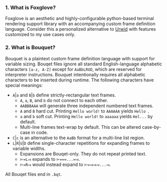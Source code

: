 ### 1. What is Foxglove?
Foxglove is an aesthetic and highly-configurable python-based terminal rendering support library with an accompanying custom frame definition language. Consider this a personalized alternative to [Urwid](https://urwid.org) with features customized to my use cases only.

### 2. What is Bouquet? 
Bouquet is a plaintext custom frame definition language with support for variable sizing. Bouqet files ignore all standard English-language alphabetic characters `[a-z, A-Z]` except for `AaBbLRUD`, which are reserved for interpreter instructions. Bouquet intentionally requires all alphabetic characters to be inserted during runtime. The following characters have special meanings:
 - `A`|`a` and `B`|`b` define strictly-rectangular text frames. 
   - `A`, `a`, `B`, and `b` do not connect to each other.
   - `AABBBAAA` will generate three independent numbered text frames. 
   - `A` and `B` hard cut. Printing `Hello world!` to `AAAAAA` yields `Hello `.
   - `a` and `b` soft cut. Printing `Hello world!` to `aaaaaa` yields `Hel...` by default.
   - Multi-line frames text-wrap by default. This can be altered case-by-case in code.
 - `C`|`c` is an alternative to the `AaBb` format for a multi-line list region.
 - `L`|`R`|`U`|`D` define single-character repetitions for expanding frames to variable widths.
   - Expansions are Bouqet-only. They do not repeat printed text.
   - `⊨=L⫥` expands to `⊨===...=⫥`. 
   - `⊨=R⫥` would instead expand to `⊨=⫥⫥⫥...⫥`.

 All Bouqet files end in `.bqt`.
